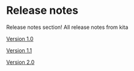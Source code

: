 # Release notes
Release notes section! All release notes from kita

[Version 1.0](https://github.com/Thecode764/kita/releases/tag/version-1)

[Version 1.1](https://github.com/Thecode764/kita/releases/tag/version-1.1)

[Version 2.0](https://github.com/Thecode764/kita/releases/tag/version-2)